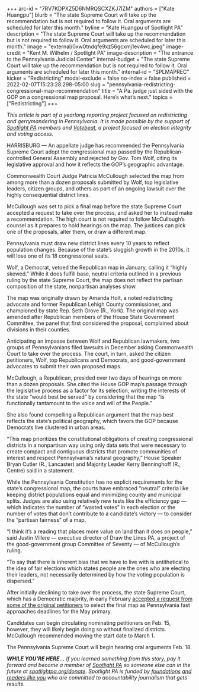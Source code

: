 +++
arc-id = "7RV7KDPXZ5D6NMRQSCXZKJ7IZM"
authors = ["Kate Huangpu"]
blurb = "The state Supreme Court will take up the recommendation but is not required to follow it. Oral arguments are scheduled for later this month."
byline = "Kate Huangpu of Spotlight PA"
description = "The state Supreme Court will take up the recommendation but is not required to follow it. Oral arguments are scheduled for later this month."
image = "external/0xw0tndqfe9xz56gcxmj1ev4wc.jpeg"
image-credit = "Kent M. Wilhelm / Spotlight PA"
image-description = "The entrance to the Pennsylvania Judicial Center"
internal-budget = "The state Supreme Court will take up the recommendation but is not required to follow it. Oral arguments are scheduled for later this month."
internal-id = "SPLMAPREC"
kicker = "Redistricting"
modal-exclude = false
no-index = false
published = 2022-02-07T15:23:28.298-05:00
slug = "pennsylvania-redistricting-congressional-map-recommendation"
title = "A Pa. judge just sided with the GOP on a congressional map proposal. Here’s what’s next."
topics = ["Redistricting"]
+++

<i>This article is part of a yearlong reporting project focused on redistricting and gerrymandering in Pennsylvania. It is made possible by the support of </i><a href="https://lesspage.com/"><i>Spotlight PA</i></a><i> members and </i><a href="https://votebeat.org/"><i>Votebeat</i></a><i>, a project focused on election integrity and voting access.</i>

HARRISBURG — An appellate judge has recommended the Pennsylvania Supreme Court adopt the congressional map passed by the Republican-controlled General Assembly and rejected by Gov. Tom Wolf, citing its legislative approval and how it reflects the GOP’s geographic advantage.

Commonwealth Court Judge Patricia McCullough selected the map from among more than a dozen proposals submitted by Wolf, top legislative leaders, citizen groups, and others as part of an ongoing lawsuit over the highly consequential district lines.

McCullough was set to pick a final map before the state Supreme Court accepted a request to take over the process, and asked her to instead make a recommendation. The high court is not required to follow McCullough’s counsel as it prepares to hold hearings on the map. The justices can pick one of the proposals, alter them, or draw a different map.

<script src="https://lesspage.com/embed.js" async></script><div data-spl-embed-version="1" data-spl-src="https://lesspage.com/embeds/newsletter/"></div>

Pennsylvania must draw new district lines every 10 years to reflect population changes. Because of the state’s sluggish growth in the 2010s, it will lose one of its 18 congressional seats.

Wolf, a Democrat, vetoed the Republican map in January, calling it “highly skewed.” While it does fulfill base, neutral criteria outlined in a previous ruling by the state Supreme Court, the map does not reflect the partisan composition of the state, nonpartisan analyses show.

The map was originally drawn by Amanda Holt, a noted redistricting advocate and former Republican Lehigh County commissioner, and championed by state Rep. Seth Grove (R., York). The original map was amended after Republican members of the House State Government Committee, the panel that first considered the proposal, complained about divisions in their counties.

Anticipating an impasse between Wolf and Republican lawmakers, two groups of Pennsylvanians filed lawsuits in December asking Commonwealth Court to take over the process. The court, in turn, asked the citizen petitioners, Wolf, top Republicans and Democrats, and good-government advocates to submit their own proposed maps.

McCullough, a Republican, presided over two days of hearings on more than a dozen proposals. She cited the House GOP map’s passage through the legislative process as a factor for its selection, writing the interests of the state “would best be served” by considering that the map “is functionally tantamount to the voice and will of the People.”

She also found compelling a Republican argument that the map best reflects the state’s political geography, which favors the GOP because Democrats live clustered in urban areas.

“This map prioritizes the constitutional obligations of creating congressional districts in a nonpartisan way using only data sets that were necessary to create compact and contiguous districts that promote communities of interest and respect Pennsylvania’s natural geography,” House Speaker Bryan Cutler (R., Lancaster) and Majority Leader Kerry Benninghoff (R., Centre) said in a statement.

While the Pennsylvania Constitution has no explicit requirements for the state’s congressional map, the courts have embraced “neutral” criteria like keeping district populations equal and minimizing county and municipal splits. Judges are also using relatively new tests like the efficiency gap — which indicates the number of “wasted votes” in each election or the number of votes that don’t contribute to a candidate’s victory — to consider the “partisan fairness” of a map.

“I think it’s a reading that places more value on land than it does on people,” said Justin Villere — executive director of Draw the Lines PA, a project of the good-government group Committee of Seventy — of McCullough’s ruling.

<script src="https://lesspage.com/embed.js" async></script><div data-spl-embed-version="1" data-spl-src="https://lesspage.com/embeds/donate/"></div>

“To say that there is inherent bias that we have to live with is antithetical to the idea of fair elections which states people are the ones who are electing their leaders, not necessarily determined by how the voting population is dispersed.”

After initially declining to take over the process, the state Supreme Court, which has a Democratic majority, in early February <a href="https://lesspage.com/news/2022/02/pa-congressional-map-supreme-court-democrats-redistricting/">accepted a request from some of the original petitioners</a> to select the final map as Pennsylvania fast approaches deadlines for the May primary.

Candidates can begin circulating nominating petitioners on Feb. 15, however, they will likely begin doing so without finalized districts. McCullough recommended moving the start date to March 1.

The Pennsylvania Supreme Court will begin hearing oral arguments Feb. 18.

<i><b>WHILE YOU’RE HERE...</b></i><i> If you learned something from this story, pay it forward and become a member of </i><a href="https://lesspage.com/"><i>Spotlight PA</i></a><i> so someone else can in the future at </i><a href="http://spotlightpa.org/donate"><i>spotlightpa.org/donate</i></a><i>. Spotlight PA is funded by</i><a href="https://lesspage.com/support"><i> foundations</i></a><i> </i><a href="https://lesspage.com/support"><i>and readers like you</i></a><i> who are committed to accountability journalism that gets results.</i>
